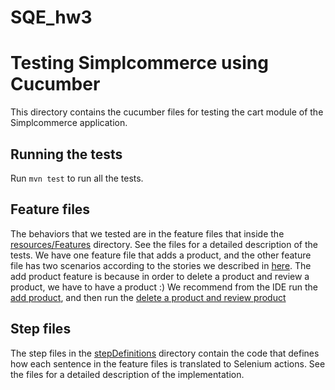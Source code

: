 # SQE_hw3

# Testing Simplcommerce using Cucumber
This directory contains the cucumber files for testing the cart module of the Simplcommerce application.

## Running the tests
Run ```mvn test``` to run all the tests.

## Feature files
The behaviors that we tested are in the feature files that inside the [resources/Features](src/test/resources/Features) directory. See the files for a detailed description of the tests.
We have one feature file that adds a product, and the other feature file has two scenarios according to the stories we described in [here](https://github.com/rotemchn/SQE_hw3#what-we-tested). The add product feature is because in order to delete a product and review a product, we have to have a product :)
We recommend from the IDE run the [add product](src/test/resources/Features/addProduct.feature), and then run the [delete a product and review product](src/test/resources/Features/deleteProductAndReview.feature)

## Step files
The step files in the [stepDefinitions](src/test/java/stepDefinitions) directory contain the code that defines how each sentence in the feature files is translated to Selenium actions. See the files for a detailed description of the implementation.
